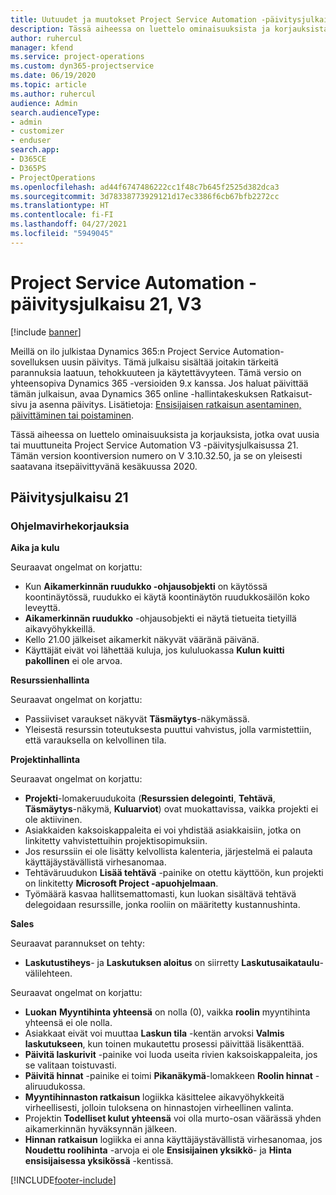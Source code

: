 ```yaml
---
title: Uutuudet ja muutokset Project Service Automation -päivitysjulkaisussa 21, V3
description: Tässä aiheessa on luettelo ominaisuuksista ja korjauksista, jotka ovat käytettävissä Project Service Automation -päivitysjulkaisussa 21, V3.
author: ruhercul
manager: kfend
ms.service: project-operations
ms.custom: dyn365-projectservice
ms.date: 06/19/2020
ms.topic: article
ms.author: ruhercul
audience: Admin
search.audienceType:
- admin
- customizer
- enduser
search.app:
- D365CE
- D365PS
- ProjectOperations
ms.openlocfilehash: ad44f6747486222cc1f48c7b645f2525d382dca3
ms.sourcegitcommit: 3d78338773929121d17ec3386f6cb67bfb2272cc
ms.translationtype: HT
ms.contentlocale: fi-FI
ms.lasthandoff: 04/27/2021
ms.locfileid: "5949045"
---
```

# <a name="project-service-automation-update-release-21-v3"></a>Project Service Automation -päivitysjulkaisu 21, V3

[!include [banner](../includes/psa-now-project-operations.md)]

Meillä on ilo julkistaa Dynamics 365:n Project Service Automation-sovelluksen uusin päivitys. Tämä julkaisu sisältää joitakin tärkeitä parannuksia laatuun, tehokkuuteen ja käytettävyyteen. Tämä versio on yhteensopiva Dynamics 365 -versioiden 9.x kanssa. Jos haluat päivittää tämän julkaisun, avaa Dynamics 365 online -hallintakeskuksen Ratkaisut-sivu ja asenna päivitys. Lisätietoja: [Ensisijaisen ratkaisun asentaminen, päivittäminen tai poistaminen](/power-platform/admin/install-remove-preferred-solution).

Tässä aiheessa on luettelo ominaisuuksista ja korjauksista, jotka ovat uusia tai muuttuneita Project Service Automation V3 -päivitysjulkaisussa 21. Tämän version koontiversion numero on V 3.10.32.50, ja se on yleisesti saatavana itsepäivittyvänä kesäkuussa 2020.

## <a name="update-release-21"></a>Päivitysjulkaisu 21

### <a name="bug-fixes"></a>Ohjelmavirhekorjauksia

**Aika ja kulu**

Seuraavat ongelmat on korjattu:

- Kun **Aikamerkinnän ruudukko -ohjausobjekti** on käytössä koontinäytössä, ruudukko ei käytä koontinäytön ruudukkosäilön koko leveyttä.
- **Aikamerkinnän ruudukko** -ohjausobjekti ei näytä tietueita tietyillä aikavyöhykkeillä.
- Kello 21.00 jälkeiset aikamerkit näkyvät vääränä päivänä.
- Käyttäjät eivät voi lähettää kuluja, jos kululuokassa **Kulun kuitti pakollinen** ei ole arvoa.

**Resurssienhallinta**

Seuraavat ongelmat on korjattu:

- Passiiviset varaukset näkyvät **Täsmäytys**-näkymässä.
- Yleisestä resurssin toteutuksesta puuttui vahvistus, jolla varmistettiin, että varauksella on kelvollinen tila.

**Projektinhallinta**

Seuraavat ongelmat on korjattu:

- **Projekti**-lomakeruudukoita (**Resurssien delegointi**, **Tehtävä**, **Täsmäytys**-näkymä, **Kuluarviot**) ovat muokattavissa, vaikka projekti ei ole aktiivinen.
- Asiakkaiden kaksoiskappaleita ei voi yhdistää asiakkaisiin, jotka on linkitetty vahvistettuihin projektisopimuksiin.
- Jos resurssiin ei ole lisätty kelvollista kalenteria, järjestelmä ei palauta käyttäjäystävällistä virhesanomaa.
- Tehtäväruudukon **Lisää tehtävä** -painike on otettu käyttöön, kun projekti on linkitetty **Microsoft Project -apuohjelmaan**.
- Työmäärä kasvaa hallitsemattomasti, kun luokan sisältävä tehtävä delegoidaan resurssille, jonka rooliin on määritetty kustannushinta.

**Sales**

Seuraavat parannukset on tehty:

- **Laskutustiheys**- ja **Laskutuksen aloitus** on siirretty **Laskutusaikataulu**-välilehteen.

Seuraavat ongelmat on korjattu:

- **Luokan** **Myyntihinta yhteensä** on nolla (0), vaikka **roolin** myyntihinta yhteensä ei ole nolla.
- Asiakkaat eivät voi muuttaa **Laskun tila** -kentän arvoksi **Valmis laskutukseen**, kun toinen mukautettu prosessi päivittää lisäkenttää.
- **Päivitä laskurivit** -painike voi luoda useita rivien kaksoiskappaleita, jos se valitaan toistuvasti.
- **Päivitä hinnat** -painike ei toimi **Pikanäkymä**-lomakkeen **Roolin hinnat** -aliruudukossa.
- **Myyntihinnaston ratkaisun** logiikka käsittelee aikavyöhykkeitä virheellisesti, jolloin tuloksena on hinnastojen virheellinen valinta.
- Projektin **Todelliset kulut yhteensä** voi olla murto-osan väärässä yhden aikamerkinnän hyväksynnän jälkeen.
- **Hinnan ratkaisun** logiikka ei anna käyttäjäystävällistä virhesanomaa, jos **Noudettu roolihinta** -arvoja ei ole **Ensisijainen yksikkö**- ja **Hinta ensisijaisessa yksikössä** -kentissä.


[!INCLUDE[footer-include](../includes/footer-banner.md)]
